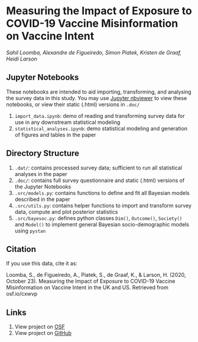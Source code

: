 # Measuring the Impact‌ ‌of‌ ‌Exposure‌ ‌to‌ ‌COVID-19‌ ‌Vaccine‌ ‌Misinformation‌ ‌on‌ Vaccine Intent
*Sahil Loomba, Alexandre de Figueiredo, Simon Piatek, Kristen de Graaf, Heidi Larson*

## Jupyter Notebooks
These notebooks are intended to aid importing, transforming, and analysing the survey data in this study. You may use [Jupyter nbviewer](https://nbviewer.jupyter.org/) to view these notebooks, or view their static (.html) versions in `.doc/`

1. `import_data.ipynb`: demo of reading and transforming survey data for use in any downstream statistical modeling
2. `statistical_analyses.ipynb`: demo statistical modeling and generation of figures and tables in the paper

## Directory Structure
1. `.dat/`: contains processed survey data; sufficient to run all statistical analyses in the paper
2. `.doc/`: contains full survey questionnaire and static (.html) versions of the Jupyter Notebooks
3. `.src/models.py`: contains functions to define and fit all Bayesian models described in the paper
4. `.src/utils.py`: contains helper functions to import and transform survey data, compute and plot posterior statistics
5. `.src/bayesoc.py`: defines python classes `Dim()`, `Outcome()`, `Society()` and `Model()` to implement general Bayesian socio-demographic models using `pystan`

## Citation
If you use this data, cite it as:

Loomba, S., de Figueiredo, A., Piatek, S., de Graaf, K., & Larson, H. (2020, October 23). Measuring the Impact‌ ‌of‌ ‌Exposure‌ ‌to‌ ‌COVID-19‌ ‌Vaccine‌ ‌Misinformation‌ ‌on‌ Vaccine Intent in the UK and US. Retrieved from osf.io/cxwvp

## Links
1. View project on [OSF](https://osf.io/cxwvp/)
2. View project on [GitHub](https://github.com/sloomba/covid19-misinfo/)